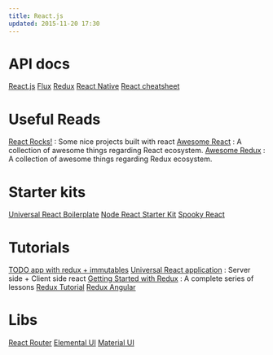 ```yaml
---
title: React.js
updated: 2015-11-20 17:30
---
```


# API docs

[React.js](https://facebook.github.io/react/docs/getting-started.html)
[Flux](https://facebook.github.io/flux/docs/overview.html)
[Redux](http://rackt.org/redux/docs/basics/UsageWithReact.html)
[React Native](http://facebook.github.io/react-native/docs/getting-started.html)
[React cheatsheet](/assets/react-cheatsheet.pdf)

# Useful Reads

[React Rocks!](http://react.rocks/) : Some nice projects built with react
[Awesome React](https://github.com/enaqx/awesome-react) : A collection of awesome things regarding React ecosystem.
[Awesome Redux](https://github.com/caljrimmer/awesome-redux) : A collection of awesome things regarding Redux ecosystem.

# Starter kits 

[Universal React Boilerplate](https://github.com/cloverfield-tools/universal-react-boilerplate)
[Node React Starter Kit](https://github.com/isobar-idev/node-react-stack-kit)
[Spooky React](https://github.com/accommodavid/spooky-react)

# Tutorials

[TODO app with redux + immutables](http://www.sitepoint.com/how-to-build-a-todo-app-using-react-redux-and-immutable-js/)
[Universal React application](https://24ways.org/2015/universal-react/) : Server side + Client side react
[Getting Started with Redux](https://egghead.io/series/getting-started-with-redux) : A complete series of lessons
[Redux Tutorial](https://github.com/happypoulp/redux-tutorial)
[Redux Angular](http://blog.rangle.io/managing-state-redux-angular/)

# Libs

[React Router](https://github.com/rackt/react-router/tree/master/docs)
[Elemental UI](http://elemental-ui.com/)
[Material UI](http://material-ui.com/#/components/appbar)
